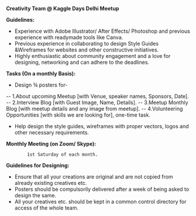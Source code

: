 **Creativity Team @ Kaggle Days Delhi Meetup**

**Guidelines:**

- Experience with Adobe Illustrator/ After Effects/ Photoshop and previous experience with readymade tools like Canva.
- Previous experience in collaborating to design Style Guides &amp;Wireframes for websites and other constructive initiatives.
- Highly enthusiastic about community engagement and a love for designing, networking and can adhere to the deadlines.

**Tasks (On a monthly Basis):**

- Design ¾ posters for-

-- 1.About upcoming Meetup [with Venue, speaker names, Sponsors, Date].
-- 2.Interview Blog [with Guest Image, Name, Details].
-- 3.Meetup Monthly Blog [with meetup details and any image from meetup].
-- 4.Volunteering Opportunities [with skills we are looking for], one-time task.

- Help design the style guides, wireframes with proper vectors, logos and other necessary requirements.

**Monthly Meeting (on Zoom/ Skype):**

            1st Saturday of each month.

**Guidelines for Designing:**

- Ensure that all your creations are original and are not copied from already existing creatives etc.
- Posters should be compulsorily delivered after a week of being asked to design the same.
- All your creatives etc. should be kept in a common control directory for access of the whole team.

